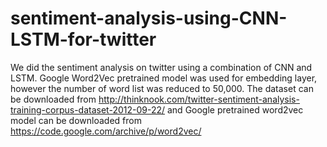 # sentiment-analysis-using-CNN-LSTM-for-twitter
We did the sentiment analysis on twitter using a combination of CNN and LSTM. Google Word2Vec pretrained model was used for embedding layer, however the number of word list was reduced to 50,000. The dataset can be downloaded from http://thinknook.com/twitter-sentiment-analysis-training-corpus-dataset-2012-09-22/ and Google pretrained word2vec model can be downloaded from https://code.google.com/archive/p/word2vec/
